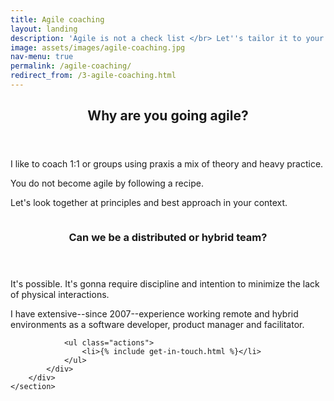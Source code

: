 ```yaml
---
title: Agile coaching
layout: landing
description: 'Agile is not a check list </br> Let''s tailor it to your context'
image: assets/images/agile-coaching.jpg
nav-menu: true
permalink: /agile-coaching/
redirect_from: /3-agile-coaching.html
---
```


<!-- Main -->
<div id="main">

<!-- One -->
<section id="one">
	<div class="inner">
		<header class="major">
			<h2>Why are you going agile?</h2>
		</header>
		<p>I like to coach 1:1 or groups using praxis a mix of theory and heavy practice.</p>
		<p>You do not become agile by following a recipe.</p>
		<p>Let's look together at principles and best approach in your context.</p>
	</div>
</section>

<!-- Two -->
<section id="two" class="spotlights">
	<section>
		<div class="image">
			<img src="{% link assets/images/distributed-team.jpg %}" alt="" data-position="center center" />
		</div>
		<div class="content">
			<div class="inner">
				<header class="major">
					<h3 id="kickoff">Can we be a distributed or hybrid team?</h3>
				</header>
				<p>It's possible. It's gonna require discipline and intention to minimize the lack of physical interactions.</p>
				<p>I have extensive--since 2007--experience working remote and hybrid environments as a software developer, product manager and facilitator.</p>
				
				
				<ul class="actions">
					<li>{% include get-in-touch.html %}</li>
				</ul>
			</div>
		</div>
	</section>
</section>

</div>
